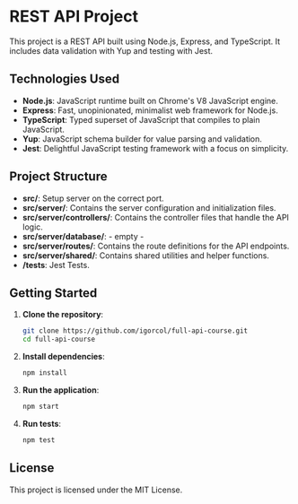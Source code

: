 # REST API Project

This project is a REST API built using Node.js, Express, and TypeScript. It includes data validation with Yup and testing with Jest.

## Technologies Used

- **Node.js**: JavaScript runtime built on Chrome's V8 JavaScript engine.
- **Express**: Fast, unopinionated, minimalist web framework for Node.js.
- **TypeScript**: Typed superset of JavaScript that compiles to plain JavaScript.
- **Yup**: JavaScript schema builder for value parsing and validation.
- **Jest**: Delightful JavaScript testing framework with a focus on simplicity.

## Project Structure

- **src/**: Setup server on the correct port.
- **src/server/**: Contains the server configuration and initialization files.
- **src/server/controllers/**: Contains the controller files that handle the API logic.
- **src/server/database/**: - empty -
- **src/server/routes/**: Contains the route definitions for the API endpoints.
- **src/server/shared/**: Contains shared utilities and helper functions.
- **/tests**: Jest Tests.

## Getting Started

1. **Clone the repository**:
    ```sh
    git clone https://github.com/igorcol/full-api-course.git
    cd full-api-course
    ```

2. **Install dependencies**:
    ```sh
    npm install
    ```

3. **Run the application**:
    ```sh
    npm start
    ```

4. **Run tests**:
    ```sh
    npm test 
    ```

## License

This project is licensed under the MIT License.
